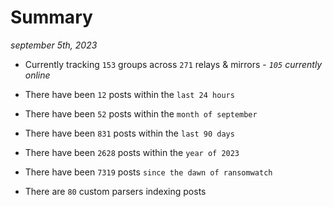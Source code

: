 
# Summary
_september 5th, 2023_

- Currently tracking `153` groups across `271` relays & mirrors - _`105` currently online_

- There have been `12` posts within the `last 24 hours`

- There have been `52` posts within the `month of september`

- There have been `831` posts within the `last 90 days`

- There have been `2628` posts within the `year of 2023`

- There have been `7319` posts `since the dawn of ransomwatch`

- There are `80` custom parsers indexing posts
